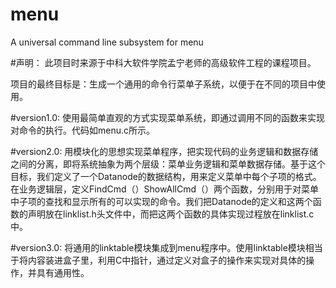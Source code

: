 # menu
A universal command line subsystem for menu

#声明：
此项目时来源于中科大软件学院孟宁老师的高级软件工程的课程项目。

项目的最终目标是：生成一个通用的命令行菜单子系统，以便于在不同的项目中使用。

#version1.0:
使用最简单直观的方式实现菜单系统，即通过调用不同的函数来实现对命令的执行。代码如menu.c所示。

#version2.0:
用模块化的思想实现菜单程序，把实现代码的业务逻辑和数据存储之间的分离，即将系统抽象为两个层级：菜单业务逻辑和菜单数据存储。基于这个目标，我们定义了一个Datanode的数据结构，用来定义菜单中每个子项的格式。在业务逻辑层，定义FindCmd（）ShowAllCmd（）两个函数，分别用于对菜单中子项的查找和显示所有的可以实现的命令。我们把Datanode的定义和这两个函数的声明放在linklist.h头文件中，而把这两个函数的具体实现过程放在linklist.c中。

#version3.0:
将通用的linktable模块集成到menu程序中。使用linktable模块相当于将内容装进盒子里，利用C中指针，通过定义对盒子的操作来实现对具体的操作，并具有通用性。
